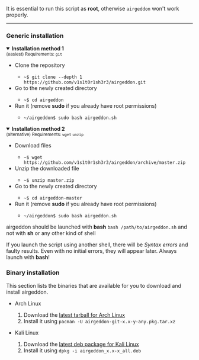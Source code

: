 It is essential to run this script as **root**, otherwise `airgeddon` won't work properly.

***

### Generic installation

<details open>
	<summary><strong>Installation method 1</strong></summary>
	<sub>(easiest) Requirements: <code>git</code></sub>
	<ul>
		<li>Clone the repository</li>
		<ul>
			<li><code>~$ git clone --depth 1 https://github.com/v1s1t0r1sh3r3/airgeddon.git</code></li>
		</ul>
		<li>Go to the newly created directory</li>
		<ul>
			<li><code>~$ cd airgeddon</code></li>
		</ul>
		<li>Run it (remove <strong>sudo</strong> if you already have root permissions)</li>
		<ul>
			<li><code>~/airgeddon$ sudo bash airgeddon.sh</code></li>
		</ul>
	</ul>
</details>
<details open>
	<summary><strong>Installation method 2</strong></summary>
	<sub>(alternative) Requirements: <code>wget</code> <code>unzip</code></sub>
	<ul>
		<li>Download files</li>
		<ul>
			<li><code>~$ wget https://github.com/v1s1t0r1sh3r3/airgeddon/archive/master.zip</code></li>
		</ul>
		<li>Unzip the downloaded file</li>
		<ul>
			<li><code>~$ unzip master.zip</code></li>
		</ul>
		<li>Go to the newly created directory</li>
		<ul>
			<li><code>~$ cd airgeddon-master</code></li>
		</ul>
		<li>Run it (remove <strong>sudo</strong> if you already have root permissions)</li>
		<ul>
			<li><code>~/airgeddon$ sudo bash airgeddon.sh</code></li>
		</ul>
	</ul>
</details>

airgeddon should be launched with **bash** `bash /path/to/airgeddon.sh` and not with **sh** or any other kind of shell


If you launch the script using another shell, there will be *Syntax errors* and faulty results.
Even with no initial errors, they will appear later. Always launch with **bash**!

### Binary installation

This section lists the binaries that are available for you to download and install airgeddon.

- Arch Linux
  1. Download the [latest tarball for Arch Linux]
  2. Install it using `pacman -U airgeddon-git-x.x-y-any.pkg.tar.xz`

- Kali Linux
  1. Download the [latest deb package for Kali Linux]
  2. Install it using `dpkg -i airgeddon_x.x-x_all.deb`

[latest tarball for Arch Linux]: https://github.com/v1s1t0r1sh3r3/airgeddon/tree/master/binaries/arch
[latest deb package for Kali Linux]: https://github.com/v1s1t0r1sh3r3/airgeddon/tree/master/binaries/kali
